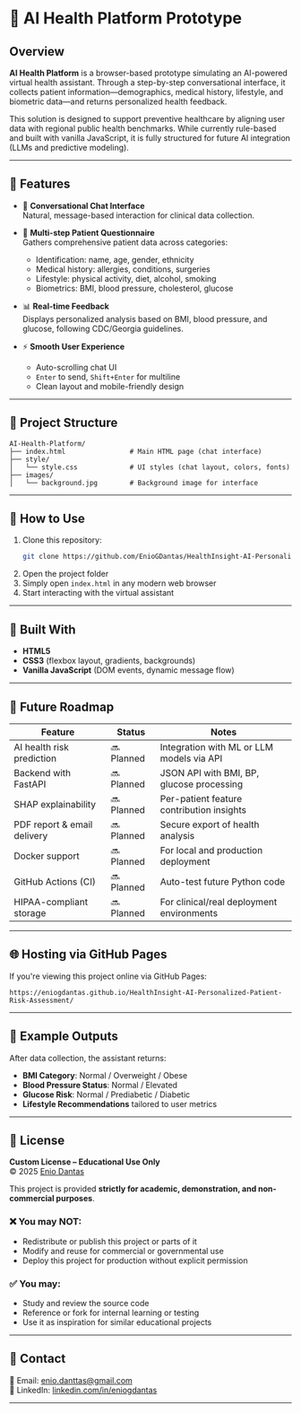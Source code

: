 
# 🧠 AI Health Platform Prototype

## Overview

**AI Health Platform** is a browser-based prototype simulating an AI-powered virtual health assistant. Through a step-by-step conversational interface, it collects patient information—demographics, medical history, lifestyle, and biometric data—and returns personalized health feedback.

This solution is designed to support preventive healthcare by aligning user data with regional public health benchmarks. While currently rule-based and built with vanilla JavaScript, it is fully structured for future AI integration (LLMs and predictive modeling).

---

## 🚀 Features

- 💬 **Conversational Chat Interface**  
  Natural, message-based interaction for clinical data collection.

- 📝 **Multi-step Patient Questionnaire**  
  Gathers comprehensive patient data across categories:
  - Identification: name, age, gender, ethnicity  
  - Medical history: allergies, conditions, surgeries  
  - Lifestyle: physical activity, diet, alcohol, smoking  
  - Biometrics: BMI, blood pressure, cholesterol, glucose

- 📊 **Real-time Feedback**  
  Displays personalized analysis based on BMI, blood pressure, and glucose, following CDC/Georgia guidelines.

- ⚡ **Smooth User Experience**  
  - Auto-scrolling chat UI  
  - `Enter` to send, `Shift+Enter` for multiline  
  - Clean layout and mobile-friendly design

---

## 📁 Project Structure

```
AI-Health-Platform/
├── index.html                # Main HTML page (chat interface)
├── style/
│   └── style.css             # UI styles (chat layout, colors, fonts)
├── images/
│   └── background.jpg        # Background image for interface
```

---

## 🧪 How to Use

1. Clone this repository:
   ```bash
   git clone https://github.com/EnioGDantas/HealthInsight-AI-Personalized-Patient-Risk-Assessment.git
   ```
2. Open the project folder  
3. Simply open `index.html` in any modern web browser  
4. Start interacting with the virtual assistant

---

## 🧬 Built With

- **HTML5**  
- **CSS3** (flexbox layout, gradients, backgrounds)  
- **Vanilla JavaScript** (DOM events, dynamic message flow)

---

## 🔮 Future Roadmap

| Feature                     | Status     | Notes |
|-----------------------------|------------|-------|
| AI health risk prediction   | 🔜 Planned  | Integration with ML or LLM models via API |
| Backend with FastAPI        | 🔜 Planned  | JSON API with BMI, BP, glucose processing |
| SHAP explainability         | 🔜 Planned  | Per-patient feature contribution insights |
| PDF report & email delivery | 🔜 Planned  | Secure export of health analysis |
| Docker support              | 🔜 Planned  | For local and production deployment |
| GitHub Actions (CI)         | 🔜 Planned  | Auto-test future Python code |
| HIPAA-compliant storage     | 🔜 Planned  | For clinical/real deployment environments |

---

## 🌐 Hosting via GitHub Pages

If you're viewing this project online via GitHub Pages:

  `https://eniogdantas.github.io/HealthInsight-AI-Personalized-Patient-Risk-Assessment/`

---

## 🧠 Example Outputs

After data collection, the assistant returns:

- **BMI Category**: Normal / Overweight / Obese  
- **Blood Pressure Status**: Normal / Elevated  
- **Glucose Risk**: Normal / Prediabetic / Diabetic  
- **Lifestyle Recommendations** tailored to user metrics

---

## 📄 License

**Custom License – Educational Use Only**  
© 2025 [Enio Dantas](mailto:enio.danttas@gmail.com)

This project is provided **strictly for academic, demonstration, and non-commercial purposes**.

### ❌ You may NOT:
- Redistribute or publish this project or parts of it  
- Modify and reuse for commercial or governmental use  
- Deploy this project for production without explicit permission

### ✅ You may:
- Study and review the source code  
- Reference or fork for internal learning or testing  
- Use it as inspiration for similar educational projects

---

## 🤝 Contact

📧 Email: [enio.danttas@gmail.com](mailto:enio.danttas@gmail.com)  
🔗 LinkedIn: [linkedin.com/in/eniogdantas](https://linkedin.com/in/eniogdantas)

---
